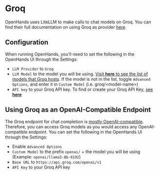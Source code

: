# Groq

OpenHands uses LiteLLM to make calls to chat models on Groq. You can find their full documentation on using Groq as provider [here](https://docs.litellm.ai/docs/providers/groq).

## Configuration

When running OpenHands, you'll need to set the following in the OpenHands UI through the Settings:
* `LLM Provider` to `Groq`
* `LLM Model` to the model you will be using. [Visit **here** to see the list of
models that Groq hosts](https://console.groq.com/docs/models). If the model is not in the list, toggle
`Advanced Options`, and enter it in `Custom Model` (i.e. groq/&lt;model-name&gt;)
* `API key` to your Groq API key. To find or create your Groq API Key, [see **here**](https://console.groq.com/keys)



## Using Groq as an OpenAI-Compatible Endpoint

The Groq endpoint for chat completion is [mostly OpenAI-compatible](https://console.groq.com/docs/openai). Therefore, you can access Groq models as you
would access any OpenAI-compatible endpoint. You can set the following in the OpenHands UI through the Settings:
* Enable `Advanced Options`
* `Custom Model` to the prefix `openai/` + the model you will be using (Example: `openai/llama3-8b-8192`)
* `Base URL` to `https://api.groq.com/openai/v1`
* `API Key` to your Groq API key
